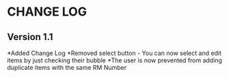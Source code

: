 CHANGE LOG
=========
Version 1.1
------------

  *Added Change Log 
  *Removed select button - You can now select and edit items by just checking their bubble 
  *The user is now prevented from adding duplicate items with the same RM Number
